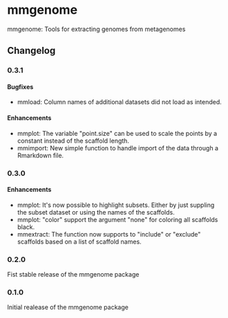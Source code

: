 mmgenome
========

mmgenome: Tools for extracting genomes from metagenomes

## Changelog

### 0.3.1
#### Bugfixes
 - mmload: Column names of additional datasets did not load as intended.
 
#### Enhancements 
 - mmplot: The variable "point.size" can be used to scale the points by a constant instead of the scaffold length.
 - mmimport: New simple function to handle import of the data through a Rmarkdown file.

### 0.3.0
#### Enhancements
 - mmplot: It's now possible to highlight subsets. Either by just suppling the subset dataset or using the names of the scaffolds.
 - mmplot: "color" support the argument "none" for coloring all scaffolds black.
 - mmextract: The function now supports to "include" or "exclude" scaffolds based on a list of scaffold names.

### 0.2.0
Fist stable release of the mmgenome package

### 0.1.0
Initial realease of the mmgenome package
